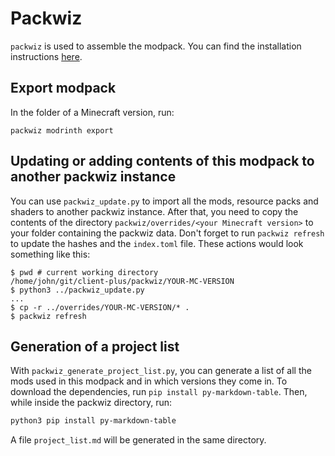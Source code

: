 # Packwiz
`packwiz` is used to assemble the modpack. You can find the installation instructions [here](https://packwiz.infra.link/installation).

## Export modpack
In the folder of a Minecraft version, run:
```
packwiz modrinth export
```

## Updating or adding contents of this modpack to another packwiz instance
You can use `packwiz_update.py` to import all the mods, resource packs and shaders to another packwiz instance. After that, you need to copy the contents of the directory `packwiz/overrides/<your Minecraft version>` to your folder containing the packwiz data. Don't forget to run `packwiz refresh` to update the hashes and the `index.toml` file. These actions would look something like this:
```
$ pwd # current working directory
/home/john/git/client-plus/packwiz/YOUR-MC-VERSION
$ python3 ../packwiz_update.py
...
$ cp -r ../overrides/YOUR-MC-VERSION/* .
$ packwiz refresh
```

## Generation of a project list
With `packwiz_generate_project_list.py`, you can generate a list of all the mods used in this modpack and in which versions they come in. To download the dependencies, run `pip install py-markdown-table`. Then, while inside the packwiz directory, run:
```bash
python3 pip install py-markdown-table
```
A file `project_list.md` will be generated in the same directory.
